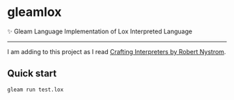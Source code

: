 # gleamlox

✨ Gleam Language Implementation of Lox Interpreted Language

---

I am adding to this project as I read [Crafting Interpreters by Robert Nystrom](http://craftinginterpreters.com).

## Quick start

```sh
gleam run test.lox
```
